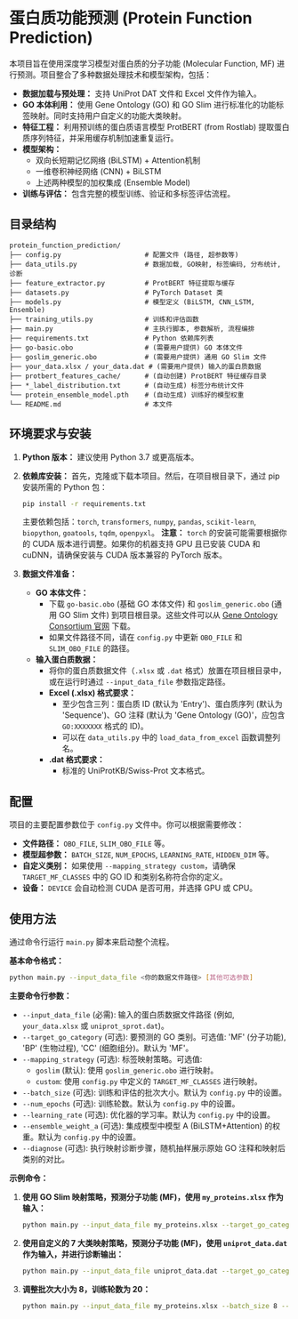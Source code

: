 # 蛋白质功能预测 (Protein Function Prediction)

本项目旨在使用深度学习模型对蛋白质的分子功能 (Molecular Function, MF) 进行预测。项目整合了多种数据处理技术和模型架构，包括：

*   **数据加载与预处理：** 支持 UniProt DAT 文件和 Excel 文件作为输入。
*   **GO 本体利用：** 使用 Gene Ontology (GO) 和 GO Slim 进行标准化的功能标签映射。同时支持用户自定义的功能大类映射。
*   **特征工程：** 利用预训练的蛋白质语言模型 ProtBERT (from Rostlab) 提取蛋白质序列特征，并采用缓存机制加速重复运行。
*   **模型架构：**
    *   双向长短期记忆网络 (BiLSTM) + Attention机制
    *   一维卷积神经网络 (CNN) + BiLSTM
    *   上述两种模型的加权集成 (Ensemble Model)
*   **训练与评估：** 包含完整的模型训练、验证和多标签评估流程。

## 目录结构

```
protein_function_prediction/
├── config.py                     # 配置文件 (路径, 超参数等)
├── data_utils.py                 # 数据加载, GO映射, 标签编码, 分布统计, 诊断
├── feature_extractor.py          # ProtBERT 特征提取与缓存
├── datasets.py                   # PyTorch Dataset 类
├── models.py                     # 模型定义 (BiLSTM, CNN_LSTM, Ensemble)
├── training_utils.py             # 训练和评估函数
├── main.py                       # 主执行脚本, 参数解析, 流程编排
├── requirements.txt              # Python 依赖库列表
├── go-basic.obo                  # (需要用户提供) GO 本体文件
├── goslim_generic.obo            # (需要用户提供) 通用 GO Slim 文件
├── your_data.xlsx / your_data.dat # (需要用户提供) 输入的蛋白质数据
├── protbert_features_cache/      # (自动创建) ProtBERT 特征缓存目录
├── *_label_distribution.txt      # (自动生成) 标签分布统计文件
└── protein_ensemble_model.pth    # (自动生成) 训练好的模型权重
└── README.md                     # 本文件
```

## 环境要求与安装

1.  **Python 版本：** 建议使用 Python 3.7 或更高版本。
2.  **依赖库安装：**
    首先，克隆或下载本项目。然后，在项目根目录下，通过 pip 安装所需的 Python 包：
    ```bash
    pip install -r requirements.txt
    ```
    主要依赖包括：`torch`, `transformers`, `numpy`, `pandas`, `scikit-learn`, `biopython`, `goatools`, `tqdm`, `openpyxl`。
    **注意：** `torch` 的安装可能需要根据你的 CUDA 版本进行调整。如果你的机器支持 GPU 且已安装 CUDA 和 cuDNN，请确保安装与 CUDA 版本兼容的 PyTorch 版本。

3.  **数据文件准备：**
    *   **GO 本体文件：**
        *   下载 `go-basic.obo` (基础 GO 本体文件) 和 `goslim_generic.obo` (通用 GO Slim 文件) 到项目根目录。这些文件可以从 [Gene Ontology Consortium 官网](http://geneontology.org/docs/download-ontology/) 下载。
        *   如果文件路径不同，请在 `config.py` 中更新 `OBO_FILE` 和 `SLIM_OBO_FILE` 的路径。
    *   **输入蛋白质数据：**
        *   将你的蛋白质数据文件（`.xlsx` 或 `.dat` 格式）放置在项目根目录中，或在运行时通过 `--input_data_file` 参数指定路径。
        *   **Excel (.xlsx) 格式要求：**
            *   至少包含三列：蛋白质 ID (默认为 'Entry')、蛋白质序列 (默认为 'Sequence')、GO 注释 (默认为 'Gene Ontology (GO)'，应包含 `GO:XXXXXXX` 格式的 ID)。
            *   可以在 `data_utils.py` 中的 `load_data_from_excel` 函数调整列名。
        *   **.dat 格式要求：**
            *   标准的 UniProtKB/Swiss-Prot 文本格式。

## 配置

项目的主要配置参数位于 `config.py` 文件中。你可以根据需要修改：

*   **文件路径：** `OBO_FILE`, `SLIM_OBO_FILE` 等。
*   **模型超参数：** `BATCH_SIZE`, `NUM_EPOCHS`, `LEARNING_RATE`, `HIDDEN_DIM` 等。
*   **自定义类别：** 如果使用 `--mapping_strategy custom`，请确保 `TARGET_MF_CLASSES` 中的 GO ID 和类别名称符合你的定义。
*   **设备：** `DEVICE` 会自动检测 CUDA 是否可用，并选择 GPU 或 CPU。

## 使用方法

通过命令行运行 `main.py` 脚本来启动整个流程。

**基本命令格式：**

```bash
python main.py --input_data_file <你的数据文件路径> [其他可选参数]
```

**主要命令行参数：**

*   `--input_data_file` (必需): 输入的蛋白质数据文件路径 (例如, `your_data.xlsx` 或 `uniprot_sprot.dat`)。
*   `--target_go_category` (可选): 要预测的 GO 类别。可选值: 'MF' (分子功能), 'BP' (生物过程), 'CC' (细胞组分)。默认为 'MF'。
*   `--mapping_strategy` (可选): 标签映射策略。可选值:
    *   `goslim` (默认): 使用 `goslim_generic.obo` 进行映射。
    *   `custom`: 使用 `config.py` 中定义的 `TARGET_MF_CLASSES` 进行映射。
*   `--batch_size` (可选): 训练和评估的批次大小。默认为 `config.py` 中的设置。
*   `--num_epochs` (可选): 训练轮数。默认为 `config.py` 中的设置。
*   `--learning_rate` (可选): 优化器的学习率。默认为 `config.py` 中的设置。
*   `--ensemble_weight_a` (可选): 集成模型中模型 A (BiLSTM+Attention) 的权重。默认为 `config.py` 中的设置。
*   `--diagnose` (可选): 执行映射诊断步骤，随机抽样展示原始 GO 注释和映射后类别的对比。

**示例命令：**

1.  **使用 GO Slim 映射策略，预测分子功能 (MF)，使用 `my_proteins.xlsx` 作为输入：**
    ```bash
    python main.py --input_data_file my_proteins.xlsx --target_go_category MF --mapping_strategy goslim
    ```

2.  **使用自定义的 7 大类映射策略，预测分子功能 (MF)，使用 `uniprot_data.dat` 作为输入，并进行诊断输出：**
    ```bash
    python main.py --input_data_file uniprot_data.dat --target_go_category MF --mapping_strategy custom --diagnose
    ```

3.  **调整批次大小为 8，训练轮数为 20：**
    ```bash
    python main.py --input_data_file my_proteins.xlsx --batch_size 8 --num_epochs 20
    